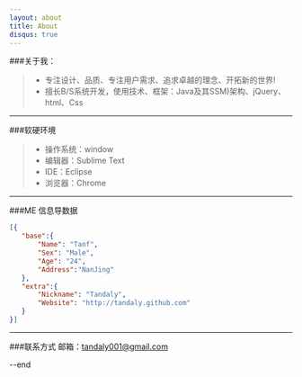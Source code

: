 ```yaml
---
layout: about
title: About
disqus: true
---
```


###关于我：

>* 专注设计、品质、专注用户需求、追求卓越的理念、开拓新的世界!
>* 擅长B/S系统开发，使用技术、框架：Java及其SSM)架构、jQuery、html、Css

---

###软硬环境

>* 操作系统：window
>* 编辑器：Sublime Text
>* IDE：Eclipse
>* 浏览器：Chrome

---
 
###ME 信息导数据
 
 ```json
[{
    "base":{
        "Name": "Tanf", 
        "Sex": "Male",
        "Age": "24",
        "Address":"NanJing"
    },
    "extra":{
        "Nickname": "Tandaly",
        "Website": "http://tandaly.github.com"
    }
}]
```

---

###联系方式
邮箱：[tandaly001@gmail.com](mailto:tandaly001@gmail.com)

--end


    

